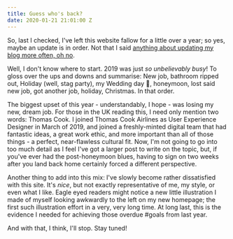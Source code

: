 ```yaml
---
title: Guess who's back?
date: 2020-01-21 21:01:00 Z
---
```


So, last I checked, I've left this website fallow for a little over a year; so yes, maybe an update is in order. Not that I said [anything about updating my blog more often, oh no][1].  

Well, I don't know where to start. 2019 was just *so unbelievably busy*! To gloss over the ups and downs and summarise: New job, bathroom ripped out, Holiday (well, stag party), my Wedding day 💍, honeymoon, lost said new job, got another job, holiday, Christmas. In that order.

The biggest upset of this year - understandably, I hope - was losing my new, dream job. For those in the UK reading this, I need only mention  two words: Thomas Cook. I joined Thomas Cook Airlines as User Experience Designer in March of 2019, and joined a freshly-minted digital team that had fantastic ideas, a great work ethic, and more important than all of those things - a perfect, near-flawless cultural fit. Now, I'm not going to go into too much detail as I feel I've got a larger post to write on the topic, but, if you've ever had the post-honeymoon blues, having to sign on two weeks after you land back home certainly forced a different perspective. 

Another thing to add into this mix: I've slowly become rather dissatisfied with this site. It's *nice*, but not exactly representative of me, my style, or even what I like. Eagle eyed readers might notice a new little illustration I made of myself looking awkwardly to the left on my new homepage; the first such illustration effort in a very, very long time. At long last, this is the evidence I needed for achieving those overdue #goals from last year. 

And with that, I think, I'll stop. Stay tuned! 

[1]: https://jakeatkin.co.uk/blog/2019/So-long-2019/
